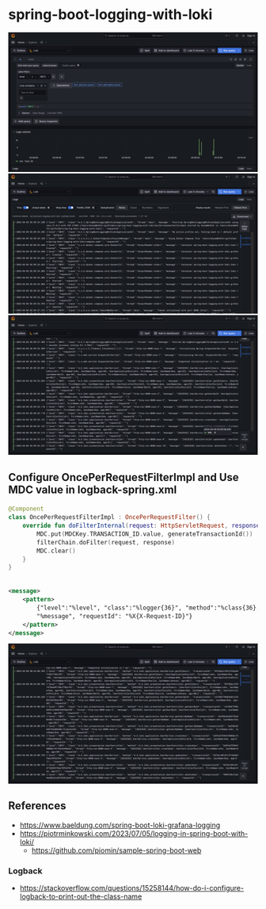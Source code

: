 # spring-boot-logging-with-loki

![0.png](./images/0.png)
![1.png](./images/1.png)
![2.png](./images/2.png)

## Configure OncePerRequestFilterImpl and Use MDC value in logback-spring.xml

```kotlin
@Component
class OncePerRequestFilterImpl : OncePerRequestFilter() {
    override fun doFilterInternal(request: HttpServletRequest, response: HttpServletResponse, filterChain: FilterChain) {
        MDC.put(MDCKey.TRANSACTION_ID.value, generateTransactionId())
        filterChain.doFilter(request, response)
        MDC.clear()
    }
}
```

```xml

<message>
    <pattern>
        {"level":"%level", "class":"%logger{36}", "method":"%class{36}.%M", "transactionId": "%X{transactionId}", "thread":"%thread", "message":
        "%message", "requestId": "%X{X-Request-ID}"}
    </pattern>
</message>
```

![3.png](./images/3.png)

## References

- https://www.baeldung.com/spring-boot-loki-grafana-logging
- https://piotrminkowski.com/2023/07/05/logging-in-spring-boot-with-loki/
  - https://github.com/piomin/sample-spring-boot-web

### Logback

- https://stackoverflow.com/questions/15258144/how-do-i-configure-logback-to-print-out-the-class-name
